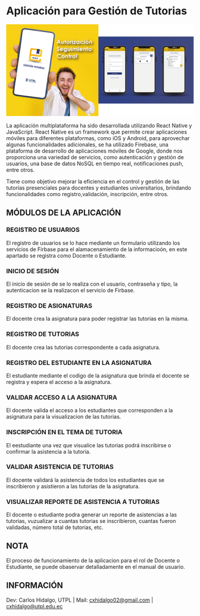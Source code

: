 # Aplicación para Gestión de Tutorias

![](https://github.com/cxhidalgo02/appGestTutorias/blob/master/assets/play_store/funciones.png)

La aplicación multiplataforma ha sido desarrollada utilizando React Native y JavaScript. React Native es un framework que permite crear aplicaciones móviles para diferentes plataformas, como iOS y Android, para aprovechar algunas funcionalidades adicionales, se ha utilizado Firebase, una plataforma de desarrollo de aplicaciones móviles de Google, donde nos proporciona una variedad de servicios, como autenticación y gestión de usuarios, una base de datos NoSQL en tiempo real, notificaciones push, entre otros.

Tiene como objetivo mejorar la eficiencia en el control y gestión de las tutorías presenciales para docentes y estudiantes universitarios, brindando funcionalidades como registro,validación, inscripción, entre otros.

## MÓDULOS DE LA APLICACIÓN

### REGISTRO DE USUARIOS
El registro de usuarios se lo hace mediante un formulario utilizando los servicios de Firbase para el alamacenamiento de la informacioón, en este apartado se registra como Docente o Estudiante.

### INICIO DE SESIÓN
El inicio de sesión de se lo realiza con el usuario, contraseña y tipo, la autenticacion se la realizacon el servicio de Firbase.

### REGISTRO DE ASIGNATURAS
El docente crea la asignatura para poder registrar las tutorias en la misma.

### REGISTRO DE TUTORIAS
El docente crea las tutorias correspondente a cada asignatura.

### REGISTRO DEL ESTUDIANTE EN LA ASIGNATURA
El estudiante mediante el codigo de la asignatura que brinda el docente se registra y espera el acceso a la asignatura.

### VALIDAR ACCESO A LA ASIGNATURA
El docente valida el acceso a los estudiantes que corresponden a la asignatura para la visualizacion de las tutorias.

### INSCRIPCIÓN EN EL TEMA DE TUTORIA
El eestudiante una vez que visualice las tutorias podrá inscribirse o confirmar la asistencia a la tutoria.

### VALIDAR ASISTENCIA DE TUTORIAS
El docente validará la asistencia de todos los estudiantes que se inscribieron y asistieron a las tutorias de la asignatura.

### VISUALIZAR REPORTE DE ASISTENCIA A TUTORIAS
El docente o estudiante podra generar un reporte de asistencias a las tutorias, vuzualizar a cuantas tutorias se inscribieron, cuantas fueron validadas, número total de tutorias, etc.

## NOTA
El proceso de funcionamiento de la aplicacion para el rol de Docente o Estudiante, se puede obaservar detalladamente en el manual de usuario.

## INFORMACIÓN
Dev: Carlos Hidalgo, UTPL | Mail: cxhidalgo02@gmail.com | cxhidalgo@utpl.edu.ec